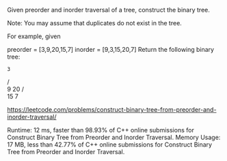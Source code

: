 Given preorder and inorder traversal of a tree, construct the binary tree.

Note:
You may assume that duplicates do not exist in the tree.

For example, given

preorder = [3,9,20,15,7]
inorder = [9,3,15,20,7]
Return the following binary tree:

    3
   / \
  9  20
    /  \
   15   7
   
https://leetcode.com/problems/construct-binary-tree-from-preorder-and-inorder-traversal/

Runtime: 12 ms, faster than 98.93% of C++ online submissions for Construct Binary Tree from Preorder and Inorder Traversal.
Memory Usage: 17 MB, less than 42.77% of C++ online submissions for Construct Binary Tree from Preorder and Inorder Traversal.

